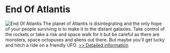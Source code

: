 # End Of Atlantis
![End Of Atlantis](https://mycommerce.akamaized.net/api/pimages/P300944063/BIG/300944063.GIF)
The planet of Atlantis is disintegrating and the only hope of your people surviving is to make it to the distant galaxies. Take control of the rockets or take a risk and space walk for it but be careful as there are monsters, space octopuses and aliens out there. But maybe you'll get lucky and hitch a ride on a friendly UFO.
[>> Detailed information](https://secure.shareit.com/shareit/product.html?productid=300944063&affiliateid=200057808)